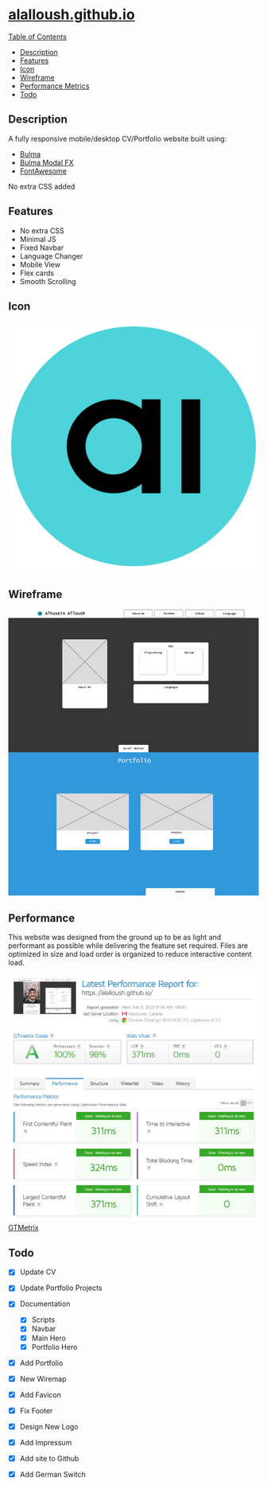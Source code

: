 # [alalloush.github.io](https://alalloush.github.io)
[Table of Contents](#alalloushgithubio)
  * [Description](#description)
  * [Features](#features)
  * [Icon](#icon)
  * [Wireframe](#wireframe)
  * [Performance Metrics](#performance)
  * [Todo](#todo)
  
## Description
A fully responsive mobile/desktop CV/Portfolio website built using:
* [Bulma](https://bulma.io)
* [Bulma Modal FX](https://postare.github.io/bulma-modal-fx/)
* [FontAwesome](https://fontawesome.com)


No extra CSS added 

## Features
* No extra CSS
* Minimal JS
* Fixed Navbar
* Language Changer
* Mobile View
* Flex cards
* Smooth Scrolling

## Icon
![Icon](https://github.com/alalloush/alalloush.github.io/blob/master/img/Logo.svg?raw=true)


## Wireframe
![Wireframe](https://github.com/alalloush/alalloush.github.io/blob/master/doc/Wireframe.webp?raw=true)

## Performance
This website was designed from the ground up to be as light and performant as possible while delivering the feature set required.
Files are optimized in size and load order is organized to reduce interactive content load.

![performance](https://github.com/alalloush/alalloush.github.io/blob/master/doc/metrics2.webp?raw=true)
[GTMetrix](https://gtmetrix.com/reports/alalloush.github.io/Giqjs13i/)


## Todo


* [X] Update CV
* [x] Update Portfolio Projects
* [x] Documentation
	* [x] Scripts
	* [x] Navbar
	* [x] Main Hero
	* [x] Portfolio Hero
* [x] Add Portfolio
* [x] New Wiremap
* [x] Add Favicon
* [x] Fix Footer
* [x] Design New Logo
* [x] Add Impressum
* [x] Add site to Github
* [x] Add German Switch

